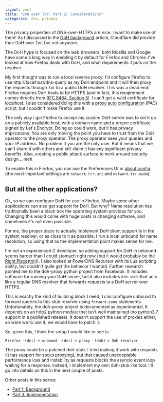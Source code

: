 ```yaml
---
layout: post
title: "DoH over Tor: Part 2: Considerations"
categories: dns, privacy
---
```

The privacy properties of DNS-over-HTTPS are nice. I want to make
use of them! As I discussed in the [DoH
background][self/doh-part-1] article, Cloudflare did provide
their DoH over Tor, but not anymore.

The DoH hype is focused on the web browsers; both Mozilla and
Google have come a long way in enabling it by default for Firefox
and Chrome. I've looked at how Firefox deals with DoH, and what
requirements it puts on the resolver.

My first thought was to run a local reverse proxy; I'd configure
Firefox to use http://localhost/dns-query as my DoH endpoint and
it will then proxy the requests through Tor to a public DoH
resolver. This was a dead end: Firefox requires DoH hosts to be
HTTPS (and in fact, this reuqirement comes directly from [RFC
8484, Section 5][rfc/8484/5]). I can't get a valid certificate
for localhost.  I also considered doing this with a [proxy auto
configuration][mdn/pac] (PAC) script, but I couldn't make Firefox
use it.

The only way I got Firefox to accept my custom DoH server was to
set it up on a publicly available host, with a domain name and a
proper certificate signed by Let's Encrypt. Doing so could work,
but it has privacy implications: You are only moving the point
you have to trust from the DoH operator to the proxy operator.
The proxy operator sees your queries and your IP address. No
problem if you are the only user. But it means that we can't
share it with others and still claim it has any significant
privacy benefits. Also, creating a public attack surface to work
around security design... meh.

To enable this in Firefox, you can use the Preferences UI or
[about:config][bagder/trrprefs] (the most important settings are
`network.trr.uri` and `network.trr.mode`).

## But all the other applications?

Ok, so we can configure DoH for use in Firefox. Maybe some other
applications can also get support for DoH. But why? Name
resolution has traditionally been a black box the operating
system provides for you. Changing this would come with huge costs
in changing software, and sometimes it's not even possible.

For me, the proper place to actually implement DoH client support
is in the system resolver, or as close to it as possible. I run a
local unbound for name resolution, so using that as the
implementation point makes sense for me.

I'm not an experienced C developer, so adding support for DoH
*in* unbound seems harder than I could stomach right now (but it
would probably be the [Right Place(tm)][unbound/doh-bug]!). I
also looked at PowerDNS Recursor with its Lua scripting ability,
but couldn't quite get the behavior I wanted. Further research
pointed me to the doh-proxy python project from Facebook. It
includes software for running your DoH server, but it also
includes `doh-stub` that acts like a regular DNS resolver that
forwards requests to a DoH server over HTTPS.

This is exactly the kind of building block I need; I can
configure unbound to forward queries to this stub resolver using
`forward-zone` statements. Unfortunately, the doh-proxy project
is documented as experimental. It depends on an http2 python
module that isn't well maintained (no python3.7 support in a
published release). It doesn't support the use of proxies either,
so were we to use it, we would have to patch it.

So, given this, I think the setup I would like to see is:

```
Firefox -(dns)-> unbound -(dns)-> proxy -(doh)-> Doh resolver
```

The proxy could be a patched doh-stub. I tried making it work
with requests (it has support for socks proxying), but that
caused unacceptable performance loss and instability as requests
blocks the asyncio event loop waiting for a response. Instead, I
implement my own doh-stub like tool. I'll go into details on this
in the next couple of posts.

Other posts in this series:

* [Part 1: Background][self/doh-part-1]
* [Part 3: Implementation][self/doh-part-3]

[mdn/pac]: https://developer.mozilla.org/en-US/docs/Web/HTTP/Proxy_servers_and_tunneling/Proxy_Auto-Configuration_(PAC)_file
[self/doh-part-1]: https://blog.3.14159.se/posts/2019/10/15/dns-over-https-over-tor-part1
[self/doh-part-3]: https://blog.3.14159.se/posts/2019/10/16/dns-over-https-over-tor-part3
[rfc/8484/5]: https://tools.ietf.org/html/rfc8484#section-5
[bagder/trrprefs]: https://bagder.github.io/TRRprefs/
[unbound/doh-bug]: https://web.archive.org/web/20190625135131/https://www.nlnetlabs.nl/bugs-script/show_bug.cgi?id=1200
